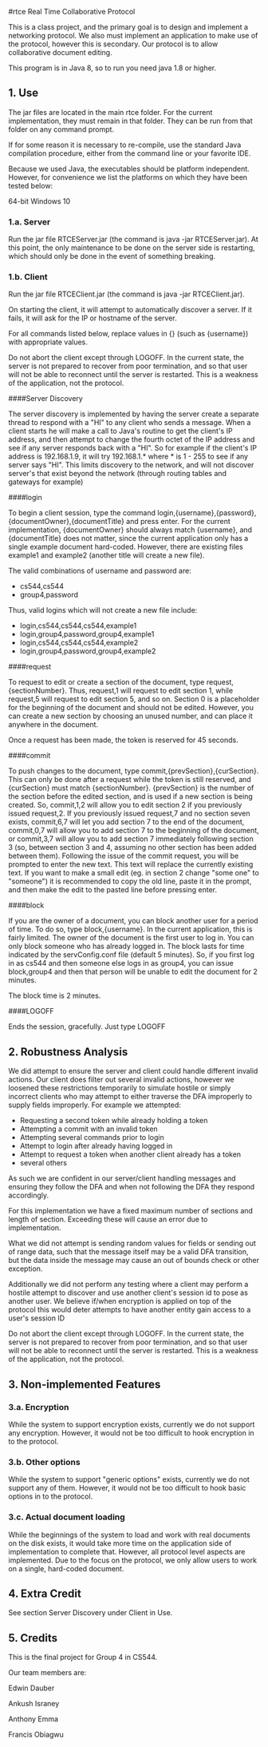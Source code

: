 #rtce
Real Time Collaborative Protocol

This is a class project, and the primary goal is to design and implement a networking protocol.  We also must implement an application to make use of the protocol, however this is secondary.  Our protocol is to allow collaborative document editing.

This program is in Java 8, so to run you need java 1.8 or higher.

## 1. Use

The jar files are located in the main rtce folder.  For the current implementation, they must remain in that folder.
They can be run from that folder on any command prompt.

If for some reason it is necessary to re-compile, use the standard Java compilation procedure, either from the command line or your favorite IDE.

Because we used Java, the executables should be platform independent.  However, for convenience we list the platforms on which they have been tested below:

64-bit Windows 10

### 1.a. Server

Run the jar file RTCEServer.jar (the command is java -jar RTCEServer.jar).  At this point, the only maintenance to be done on the server side is restarting, which should only be done in the event of something breaking.

### 1.b. Client 

Run the jar file RTCEClient.jar (the command is java -jar RTCEClient.jar).

On starting the client, it will attempt to automatically discover a server.  If it fails, it will ask for the IP or hostname of the server.

For all commands listed below, replace values in {} (such as {username}) with appropriate values.

Do not abort the client except through LOGOFF.  In the current state, the server is not prepared to recover from poor termination, and so that user will not be able to reconnect until the server is restarted.  This is a weakness of the application, not the protocol.

####Server Discovery

The server discovery is implemented by having the server create a separate thread to respond with a 
"HI" to any client who sends a message.    When a client starts he will make a call to Java's routine
to get the client's IP address, and then attempt to change the fourth octet of the IP address and see
if any server responds back with a "HI".   So for example if the client's IP address is 192.168.1.9, it will
try 192.168.1.* where * is 1 - 255 to see if any server says "HI".    This limits discovery to the network, and will not discover server's that exist beyond the network (through routing tables and gateways for example)  

####login

To begin a client session, type the command login,{username},{password},{documentOwner},{documentTitle} and press enter.
For the current implementation, {documentOwner} should always match {username}, and {documentTitle} does not matter, since the current application only has a single example document hard-coded.  However, there are existing files example1 and example2 (another title will create a new file).

The valid combinations of username and password are:

- cs544,cs544
- group4,password

Thus, valid logins which will not create a new file include:

- login,cs544,cs544,cs544,example1
- login,group4,password,group4,example1
- login,cs544,cs544,cs544,example2
- login,group4,password,group4,example2

####request

To request to edit or create a section of the document, type request,{sectionNumber}.  Thus, request,1 will request to edit section 1, while request,5 will request to edit section 5, and so on.  Section 0 is a placeholder for the beginning of the document and should not be edited.  However, you can create a new section by choosing an unused number, and can place it anywhere in the document.

Once a request has been made, the token is reserved for 45 seconds.

####commit

To push changes to the document, type commit,{prevSection},{curSection}.  This can only be done after a request while the token is still reserved, and {curSection} must match {sectionNumber}.  {prevSection} is the number of the section before the edited section, and is used if a new section is being created.  So, commit,1,2 will allow you to edit section 2 if you previously issued request,2.  If you previously issued request,7 and no section seven exists, commit,6,7 will let you add section 7 to the end of the document, commit,0,7 will allow you to add section 7 to the beginning of the document, or commit,3,7 will allow you to add section 7 immediately following section 3 (so, between section 3 and 4, assuming no other section has been added between them).
Following the issue of the commit request, you will be prompted to enter the new text.  This text will replace the currently existing text.  If you want to make a small edit (eg. in section 2 change "some one" to "someone") it is recommended to copy the old line, paste it in the prompt, and then make the edit to the pasted line before pressing enter.

####block

If you are the owner of a document, you can block another user for a period of time.  To do so, type block,{username}.  In the current application, this is fairly limited.  The owner of the document is the first user to log in.  You can only block someone who has already logged in.  The block lasts for time indicated by the servConfig.conf file (default 5 minutes).  So, if you first log in as cs544 and then someone else logs in as group4, you can issue block,group4 and then that person will be unable to edit the document for 2 minutes.

The block time is 2 minutes.

####LOGOFF

Ends the session, gracefully. Just type LOGOFF

## 2. Robustness Analysis

We did attempt to ensure the server and client could handle different invalid actions.   Our client
does filter out several invalid actions, however we loosened these restrictions temporarily to simulate
hostile or simply incorrect clients who may attempt to either traverse the DFA improperly to supply fields
improperly.   For example we attempted:
- Requesting a second token while already holding a token
- Attempting a commit with an invalid token
- Attempting several commands prior to login
- Attempt to login after already having logged in
- Attempt to request a token when another client already has a token
- several others

As such we are confident in our server/client handling messages and ensuring they follow the DFA and when
not following the DFA they respond accordingly.   

For this implementation we have a fixed maximum number of sections and length of section.  Exceeding these will cause an error due to implementation.

What we did not attempt is sending random values for fields or sending out of range data, such that the
message itself may be a valid DFA transition, but the data inside the message may cause an out of bounds
check or other exception.   

Additionally we did not perform any testing where a client may perform a hostile attempt to discover and
use another client's session id to pose as another user.   We believe if/when encryption is applied on
top of the protocol this would deter attempts to have another entity gain access to a user's session ID 

Do not abort the client except through LOGOFF.  In the current state, the server is not prepared to recover from poor termination, and so that user will not be able to reconnect until the server is restarted.  This is a weakness of the application, not the protocol.

## 3. Non-implemented Features

### 3.a. Encryption

While the system to support encryption exists, currently we do not support any encryption.  However, it would not be too difficult to hook encryption in to the protocol.

### 3.b. Other options

While the system to support "generic options" exists, currently we do not support any of them.  However, it would not be too difficult to hook basic options in to the protocol.

### 3.c. Actual document loading

While the beginnings of the system to load and work with real documents on the disk exists, it would take more time on the application side of implementation to complete that.  However, all protocol level aspects are implemented.  Due to the focus on the protocol, we only allow users to work on a single, hard-coded document.

## 4. Extra Credit

See section Server Discovery under Client in Use.

## 5. Credits

This is the final project for Group 4 in CS544.


Our team members are:

Edwin Dauber

Ankush Israney

Anthony Emma

Francis Obiagwu